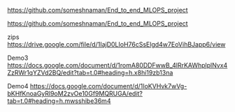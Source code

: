 https://github.com/someshnaman/End_to_end_MLOPS_project

https://github.com/someshnaman/End_to_end_MLOPS_project


zips
https://drive.google.com/file/d/1IajD0LIoH76cSsElgd4w7EoVihBJapp6/view


Demo3
https://docs.google.com/document/d/1romA80DDFwwB_4lRrKAWhplplNvx4ZzRWr1qYZVd2BQ/edit?tab=t.0#heading=h.x8hi19zb13na

Demo4
https://docs.google.com/document/d/1IoKVHvk7wVg-bKHfKnoaGyRl9oM2zvOe10Gf9MQRUGA/edit?tab=t.0#heading=h.mwsshibe36m4